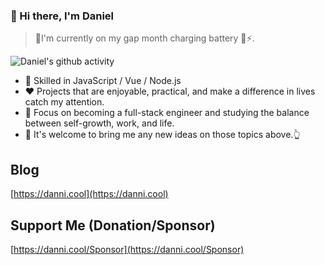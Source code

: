 ### 👋 Hi there, I'm Daniel

>🌴I'm currently on my gap month charging battery 🔌⚡. 

![Daniel's github activity](https://github-readme-stats.vercel.app/api?username=danni-cool&theme=onedark)

- 🔨 Skilled in JavaScript / Vue / Node.js
- ❤  Projects that are enjoyable, practical, and make a difference in lives catch my attention.
- 📒 Focus on becoming a full-stack engineer and studying the balance between self-growth, work, and life.
- 👏 It's welcome to bring me any new ideas on those topics above.👆

## Blog
[https://danni.cool](https://danni.cool)

## Support Me (Donation/Sponsor)
[https://danni.cool/Sponsor](https://danni.cool/Sponsor)

